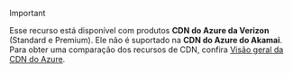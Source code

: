 > [!IMPORTANT]
> Esse recurso está disponível com produtos **CDN do Azure da Verizon** (Standard e Premium). Ele não é suportado na **CDN do Azure do Akamai**. Para obter uma comparação dos recursos de CDN, confira [Visão geral da CDN do Azure](../articles/cdn/cdn-overview.md#azure-cdn-features).
> 
> 

